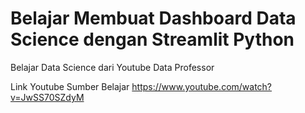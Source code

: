 # Belajar Membuat Dashboard Data Science dengan Streamlit Python
Belajar Data Science dari Youtube Data Professor  

Link Youtube Sumber Belajar https://www.youtube.com/watch?v=JwSS70SZdyM
